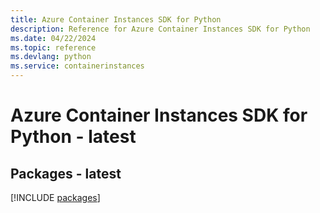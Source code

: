 ```yaml
---
title: Azure Container Instances SDK for Python
description: Reference for Azure Container Instances SDK for Python
ms.date: 04/22/2024
ms.topic: reference
ms.devlang: python
ms.service: containerinstances
---
```

# Azure Container Instances SDK for Python - latest
## Packages - latest
[!INCLUDE [packages](container-instances-index.md)]